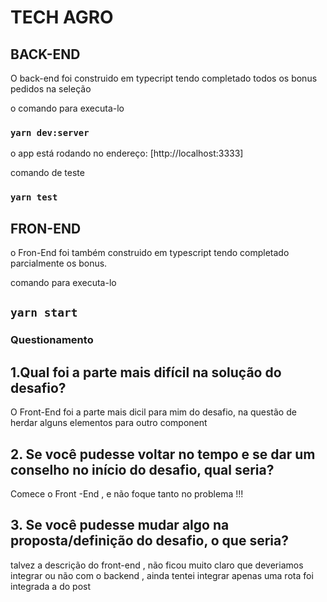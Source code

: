 # TECH AGRO

## BACK-END

O back-end foi construido em typecript tendo completado todos os bonus pedidos na seleção

o comando para executa-lo

### `yarn dev:server`

o app está rodando no endereço: [http://localhost:3333]

comando de teste

### `yarn test`

## FRON-END

o Fron-End foi também construido em typescript tendo completado parcialmente os bonus.

comando para executa-lo

## `yarn start`



### Questionamento


## 1.Qual foi a parte mais difícil na solução do desafio?

O Front-End foi a parte mais dicil para mim do desafio, na questão de herdar alguns elementos para outro component

## 2. Se você pudesse voltar no tempo e se dar um conselho no início do desafio, qual seria?

Comece o Front -End , e não foque tanto no problema !!!

## 3. Se você pudesse mudar algo na proposta/definição do desafio, o que seria?

talvez a descrição do front-end , não ficou muito claro que deveriamos integrar ou não com o backend , ainda tentei integrar apenas uma rota foi integrada a do post

